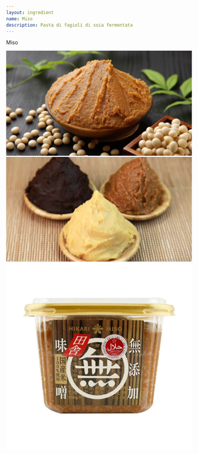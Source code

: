 ```yaml
---
layout: ingredient
name: Miso
description: Pasta di fagioli di soia fermentata
---
```


Miso

![Miso](/assets/images/ingredients/miso-1.jpg)
![Miso](/assets/images/ingredients/miso-3.jpg)
![Miso](/assets/images/ingredients/miso-2.jpg)
